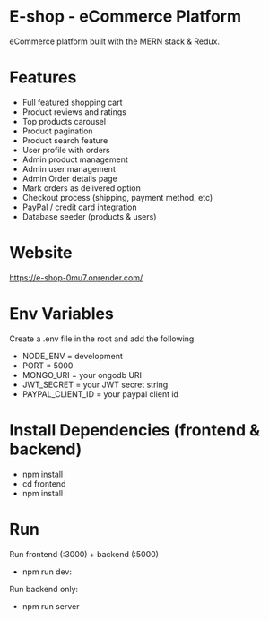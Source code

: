 # E-shop - eCommerce Platform

eCommerce platform built with the MERN stack & Redux.

# Features

- Full featured shopping cart
- Product reviews and ratings
- Top products carousel
- Product pagination
- Product search feature
- User profile with orders
- Admin product management
- Admin user management
- Admin Order details page
- Mark orders as delivered option
- Checkout process (shipping, payment method, etc)
- PayPal / credit card integration
- Database seeder (products & users)

# Website
https://e-shop-0mu7.onrender.com/

# Env Variables
Create a .env file in the root and add the following

- NODE_ENV = development
- PORT = 5000
- MONGO_URI = your ongodb URI
- JWT_SECRET = your JWT secret string
- PAYPAL_CLIENT_ID = your paypal client id

# Install Dependencies (frontend & backend)
- npm install
- cd frontend
- npm install

# Run
Run frontend (:3000) + backend (:5000) 
- npm run dev:

Run backend only:
- npm run server

